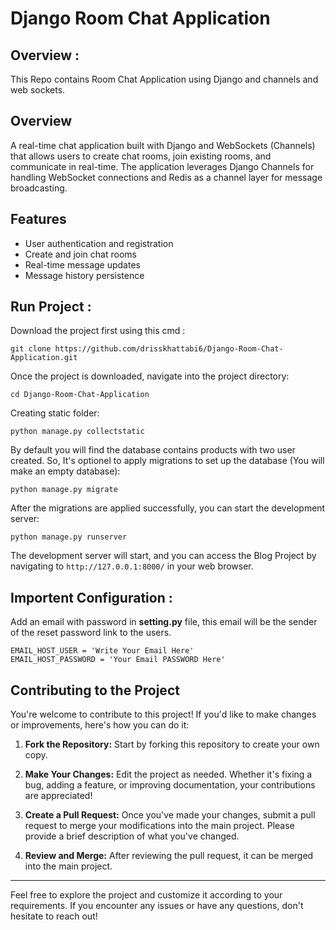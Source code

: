 # Django Room Chat Application

## Overview :
This Repo contains Room Chat Application using Django and channels and web sockets.

## Overview
A real-time chat application built with Django and WebSockets (Channels) that allows users to create chat rooms, join existing rooms, and communicate in real-time. The application leverages Django Channels for handling WebSocket connections and Redis as a channel layer for message broadcasting.

## Features
- User authentication and registration
- Create and join chat rooms
- Real-time message updates
- Message history persistence

## Run Project : 

Download the project first using this cmd :

```
git clone https://github.com/drisskhattabi6/Django-Room-Chat-Application.git
```

Once the project is downloaded, navigate into the project directory:

```
cd Django-Room-Chat-Application
```

Creating static folder:

```
python manage.py collectstatic
```

By default you will find the database contains products with two user created.
So, It's optionel to apply migrations to set up the database (You will make an empty database):

```
python manage.py migrate
```

After the migrations are applied successfully, you can start the development server:

```
python manage.py runserver
```

The development server will start, and you can access the Blog Project by navigating to `http://127.0.0.1:8000/` in your web browser.

## Importent Configuration : 

Add an email with password in **setting.py** file, this email will be the sender of the reset password link to the users.

```
EMAIL_HOST_USER = 'Write Your Email Here'
EMAIL_HOST_PASSWORD = 'Your Email PASSWORD Here'
```

## Contributing to the Project

You're welcome to contribute to this project! If you'd like to make changes or improvements, here's how you can do it:

1. **Fork the Repository:** Start by forking this repository to create your own copy.

2. **Make Your Changes:** Edit the project as needed. Whether it's fixing a bug, adding a feature, or improving documentation, your contributions are appreciated!

3. **Create a Pull Request:** Once you've made your changes, submit a pull request to merge your modifications into the main project. Please provide a brief description of what you've changed.

4. **Review and Merge:** After reviewing the pull request, it can be merged into the main project.

----

Feel free to explore the project and customize it according to your requirements. If you encounter any issues or have any questions, don't hesitate to reach out!
